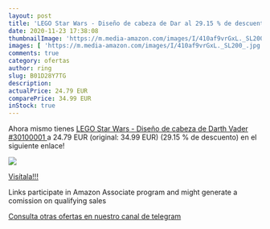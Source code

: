 ```yaml
---
layout: post
title: 'LEGO Star Wars - Diseño de cabeza de Dar al 29.15 % de descuento'
date: 2020-11-23 17:38:08
thumbnailImage: 'https://m.media-amazon.com/images/I/410af9vrGxL._SL200_.jpg'
images: [ 'https://m.media-amazon.com/images/I/410af9vrGxL._SL200_.jpg' ]
comments: true
category: ofertas
author: ring
slug: B01D28Y7TG
description:
actualPrice: 24.79 EUR
comparePrice: 34.99 EUR
inStock: true
---
```


Ahora mismo tienes [LEGO Star Wars - Diseño de cabeza de Darth Vader  #30100001 ](https://www.amazon.es/dp/B01D28Y7TG/?tag=redken-21) a 24.79 EUR (original: 34.99 EUR) (29.15 %  de descuento) en el siguiente enlace!

[![](https://m.media-amazon.com/images/I/410af9vrGxL._SL200_.jpg)](https://www.amazon.es/dp/B01D28Y7TG/?tag=redken-21)

[Visítala!!!](https://www.amazon.es/dp/B01D28Y7TG/?tag=redken-21)

Links participate in Amazon Associate program and might generate a comission on qualifying sales

[Consulta otras ofertas en nuestro canal de telegram](https://t.me/s/ofertas25)
